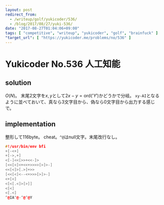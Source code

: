 ```yaml
---
layout: post
redirect_from:
  - /writeup/golf/yukicoder/536/
  - /blog/2017/08/27/yuki-536/
date: "2017-08-27T01:04:06+09:00"
tags: [ "competitive", "writeup", "yukicoder", "golf", "brainfuck" ]
"target_url": [ "https://yukicoder.me/problems/no/536" ]
---
```


# Yukicoder No.536 人工知能

## solution

$O(N)$。
末尾$2$文字を$x, y$として$2x - y = \mathrm{ord}('Y')$かどうかで分岐。
`xy-AI`となるように並べておいて、真なら$3$文字目から、偽なら$0$文字目から出力する感じで。

## implementation

整形して$116$byte。
cheat。`^@`はnull文字。末尾改行なし。

``` c++
#!/usr/bin/env bfi
+[-<+]
+[->,+]
<[-]<<[>>+<<-]>
[<<[<]<+<<+>>>>[>]>-]
<<[<]>[.>]+>>
[<<[<]<--<+>>>[>]>-]
<+[<]
<[<[.<]>[>]]
<[<]
<[.<]
^@IA^@-^@^@Y
```

